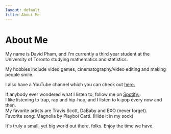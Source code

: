 ```yaml
---
layout: default
title: About Me
---
```

# About Me

My name is David Pham, and I'm currently a third year student at the University of Toronto studying mathematics and statistics.

My hobbies include video games, cinematography/video editing and making people smile.

I also have a YouTube channel which you can check out [here.](https://www.youtube.com/channel/UCaaYCWSM01Ke6LqG100zg0A)

If anybody ever wondered what I listen to, follow me on [Spotify:](https://open.spotify.com/user/6r2g75pi5l7e863bglv83pzj9?si=CZbhiKIdRq2NqdZcS2SdHQ).  
I like listening to trap, rap and hip-hop, and I listen to k-pop every now and then.  
My favorite artists are Travis Scott, DaBaby and EXO (never forget).  
Favorite song: Magnolia by Playboi Carti. (Hide it in my sock)

It's truly a small, yet big world out there, folks. Enjoy the time we have.